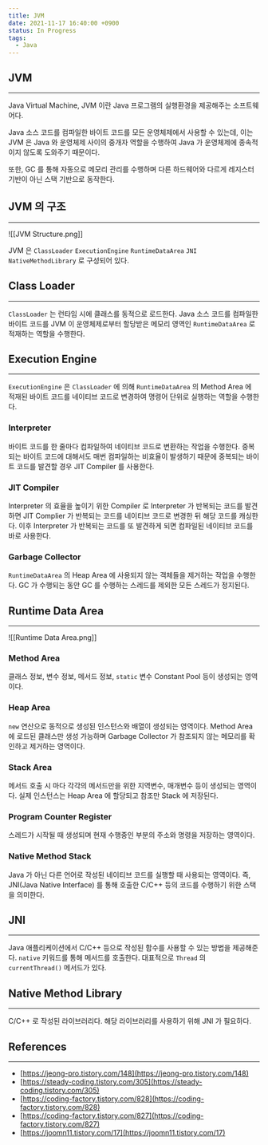 ```yaml
---
title: JVM
date: 2021-11-17 16:40:00 +0900
status: In Progress
tags:
  - Java
---
```

## JVM
---
Java Virtual Machine, JVM 이란 Java 프로그램의 실행환경을 제공해주는 소프트웨어다.

Java 소스 코드를 컴파일한 바이트 코드를 모든 운영체제에서 사용할 수 있는데, 이는 JVM 은 Java 와 운영체제 사이의 중개자 역할을 수행하여 Java 가 운영체제에 종속적이지 않도록 도와주기 때문이다.

또한, GC 를 통해 자동으로 메모리 관리를 수행하며 다른 하드웨어와 다르게 레지스터 기반이 아닌 스택 기반으로 동작한다.

## JVM 의 구조
---
![[JVM Structure.png]]

JVM 은 `ClassLoader` `ExecutionEngine` `RuntimeDataArea` `JNI` `NativeMethodLibrary` 로 구성되어 있다.

## Class Loader
---
`ClassLoader` 는 런타임 시에 클래스를 동적으로 로드한다. Java 소스 코드를 컴파일한 바이트 코드를 JVM 이 운영체제로부터 할당받은 메모리 영역인 `RuntimeDataArea` 로 적재하는 역할을 수행한다.

## Execution Engine
---
`ExecutionEngine` 은 `ClassLoader` 에 의해 `RuntimeDataArea` 의 Method Area 에 적재된 바이트 코드를 네이티브 코드로 변경하여 명령어 단위로 실행하는 역할을 수행한다. 

### Interpreter
바이트 코드를 한 줄마다 컴파일하여 네이티브 코드로 변환하는 작업을 수행한다. 중복되는 바이트 코드에 대해서도 매번 컴파일하는 비효율이 발생하기 때문에 중복되는 바이트 코드를 발견할 경우 JIT Compiler 를 사용한다.

### JIT Compiler
Interpreter 의 효율을 높이기 위한 Compiler 로 Interpreter 가 반복되는 코드를 발견하면 JIT Complier 가 반복되는 코드를 네이티브 코드로 변경한 뒤 해당 코드를 캐싱한다. 이후 Interpreter 가 반복되는 코드를 또 발견하게 되면 컴파일된 네이티브 코드를 바로 사용한다.

### Garbage Collector
`RuntimeDataArea` 의 Heap Area 에 사용되지 않는 객체들을 제거하는 작업을 수행한다. GC 가 수행되는 동안 GC 를 수행하는 스레드를 제외한 모든 스레드가 정지된다.

## Runtime Data Area
---
![[Runtime Data Area.png]]

### Method Area
클래스 정보, 변수 정보, 메서드 정보, `static` 변수 Constant Pool 등이 생성되는 영역이다.

### Heap Area
`new` 연산으로 동적으로 생성된 인스턴스와 배열이 생성되는 영역이다. Method Area 에 로드된 클래스만 생성 가능하며 Garbage Collector 가 참조되지 않는 메모리를 확인하고 제거하는 영역이다.

### Stack Area
메서드 호출 시 마다 각각의 메서드만을 위한 지역변수, 매개변수 등이 생성되는 영역이다. 실제 인스턴스는 Heap Area 에 할당되고 참조만 Stack 에 저장된다.

### Program Counter Register
스레드가 시작될 때 생성되며 현재 수행중인 부분의 주소와 명령을 저장하는 영역이다.

### Native Method Stack
Java 가 아닌 다른 언어로 작성된 네이티브 코드를 실행할 때 사용되는 영역이다. 즉, JNI(Java Native Interface) 를 통해 호출한 C/C++ 등의 코드를 수행하기 위한 스택을 의미한다.

## JNI
---
Java 애플리케이션에서 C/C++ 등으로 작성된 함수를 사용할 수 있는 방법을 제공해준다. `native` 키워드를 통해 메서드를 호출한다. 대표적으로 `Thread` 의 `currentThread()` 메서드가 있다.

## Native Method Library
---
C/C++ 로 작성된 라이브러리다. 해당 라이브러리를 사용하기 위해 JNI 가 필요하다.

## References
---
- [https://jeong-pro.tistory.com/148](https://jeong-pro.tistory.com/148)
- [https://steady-coding.tistory.com/305](https://steady-coding.tistory.com/305)
- [https://coding-factory.tistory.com/828](https://coding-factory.tistory.com/828)
- [https://coding-factory.tistory.com/827](https://coding-factory.tistory.com/827)
- [https://joomn11.tistory.com/17](https://joomn11.tistory.com/17)
